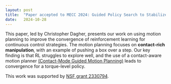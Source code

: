 ```yaml
---
layout: post
title:  "Paper accepted to MECC 2024: Guided Policy Search to Stabilize Contact Motion Plans for Robotic Manipulation"
date:   2024-10-28
---
```


This paper, led by Christopher Dagher, presents our work on using motion planning to improve the convergence of reinforcement learning for continuous control strategies. The motion planning focuses on **contact-rich manipulation**, with an example of pushing a box over a step. Our key finding is that RL struggles to explore well, and the use of a contact-aware motion planner [(Contact-Mode Guided Motion Planning)](https://arxiv.org/abs/2105.14431) leads to convergence for a torque-level policy. 

This work was supported by [NSF grant 2330794](https://www.nsf.gov/awardsearch/showAward?AWD_ID=2330794&HistoricalAwards=false).

